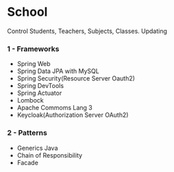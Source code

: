 # School
Control Students, Teachers, Subjects, Classes.
Updating

### 1 - Frameworks
* Spring Web
* Spring Data JPA with MySQL
* Spring Security(Resource Server Oauth2)
* Spring DevTools
* Spring Actuator
* Lombock
* Apache Commoms Lang 3
* Keycloak(Authorization Server OAuth2)

### 2 - Patterns
* Generics Java
* Chain of Responsibility 
* Facade 
